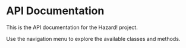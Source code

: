 # API Documentation

This is the API documentation for the Hazard! project.

Use the navigation menu to explore the available classes and methods.